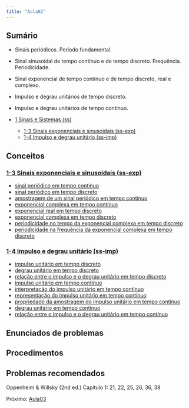 ```yaml
---
title: "Aula02"
---
```


## Sumário
- Sinais periódicos. Período fundamental.
- Sinal sinusoidal de tempo contínuo e de tempo discreto. Frequência. Periodicidade.
- Sinal exponencial de tempo contínuo e de tempo discreto, real e complexo.  
- Impulso e degrau unitários de tempo discreto. 
- Impulso e degrau unitários de tempo contínuo.

- [1 Sinais e Sistemas (ss)](pub/topic/1%20Sinais%20e%20Sistemas%20(ss).md)
	- [1-3 Sinais exponenciais e sinusoidais (ss-exp)](pub/topic/1-3%20Sinais%20exponenciais%20e%20sinusoidais%20(ss-exp).md)
	- [1-4 Impulso e degrau unitário (ss-imp)](pub/topic/1-4%20Impulso%20e%20degrau%20unitário%20(ss-imp).md)

## Conceitos

### [1-3 Sinais exponenciais e sinusoidais (ss-exp)](pub/topic/1-3%20Sinais%20exponenciais%20e%20sinusoidais%20(ss-exp).md)
- [sinal periódico em tempo contínuo](pub/ss-exp/conc/sinal%20periódico%20em%20tempo%20contínuo.md)
- [sinal periódico em tempo discreto](pub/ss-exp/conc/sinal%20periódico%20em%20tempo%20discreto.md)
- [amostragem de um sinal periódico em tempo contínuo](pub/ss-exp/conc/amostragem%20de%20um%20sinal%20periódico%20em%20tempo%20contínuo.md)
- [exponencial complexa em tempo contínuo](pub/ss-exp/conc/exponencial%20complexa%20em%20tempo%20contínuo.md)
- [exponencial real em tempo discreto](pub/ss-exp/conc/exponencial%20real%20em%20tempo%20discreto.md)
- [exponencial complexa em tempo discreto](pub/ss-exp/conc/exponencial%20complexa%20em%20tempo%20discreto.md)
- [periodicidade no tempo da exponencial complexa em tempo discreto](pub/ss-exp/conc/periodicidade%20no%20tempo%20da%20exponencial%20complexa%20em%20tempo%20discreto.md)
- [periodicidade na frequência da exponencial complexa em tempo discreto](pub/ss-exp/conc/periodicidade%20na%20frequência%20da%20exponencial%20complexa%20em%20tempo%20discreto.md)

### [1-4 Impulso e degrau unitário (ss-imp)](pub/topic/1-4%20Impulso%20e%20degrau%20unitário%20(ss-imp).md)
- [impulso unitário em tempo discreto](pub/ss-imp/conc/impulso%20unitário%20em%20tempo%20discreto.md)
- [degrau unitário em tempo discreto](pub/ss-imp/conc/degrau%20unitário%20em%20tempo%20discreto.md)
- [relação entre o impulso e o degrau unitário em tempo discreto](pub/ss-imp/conc/relação%20entre%20o%20impulso%20e%20o%20degrau%20unitário%20em%20tempo%20discreto.md)
- [impulso unitário em tempo contínuo](pub/ss-imp/conc/impulso%20unitário%20em%20tempo%20contínuo.md)
- [interpretação do impulso unitário em tempo contínuo](pub/ss-imp/conc/interpretação%20do%20impulso%20unitário%20em%20tempo%20contínuo.md)
- [representação do impulso unitário em tempo contínuo](pub/ss-imp/conc/representação%20do%20impulso%20unitário%20em%20tempo%20contínuo.md)
- [propriedade da amostragem do impulso unitário em tempo contínuo](pub/ss-imp/conc/propriedade%20da%20amostragem%20do%20impulso%20unitário%20em%20tempo%20contínuo.md)
- [degrau unitário em tempo contínuo](pub/ss-imp/conc/degrau%20unitário%20em%20tempo%20contínuo.md)
- [relação entre o impulso e o degrau unitário em tempo contínuo](pub/ss-imp/conc/relação%20entre%20o%20impulso%20e%20o%20degrau%20unitário%20em%20tempo%20contínuo.md)

## Enunciados de problemas

## Procedimentos

## Problemas recomendados

Oppenheim & Willsky (2nd ed.)
Capítulo 1: 21, 22, 25, 26, 36, 38

Próximo: [Aula03](pub/class/Aula03.md)